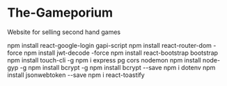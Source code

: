 # The-Gameporium
Website for selling second hand games

npm install react-google-login gapi-script
npm install react-router-dom -force
npm install jwt-decode -force
npm install react-bootstrap bootstrap
npm install touch-cli -g
npm i express pg cors nodemon
npm install node-gyp -g
npm install bcrypt -g
npm install bcrypt --save
npm i dotenv
npm install jsonwebtoken --save
npm i react-toastify